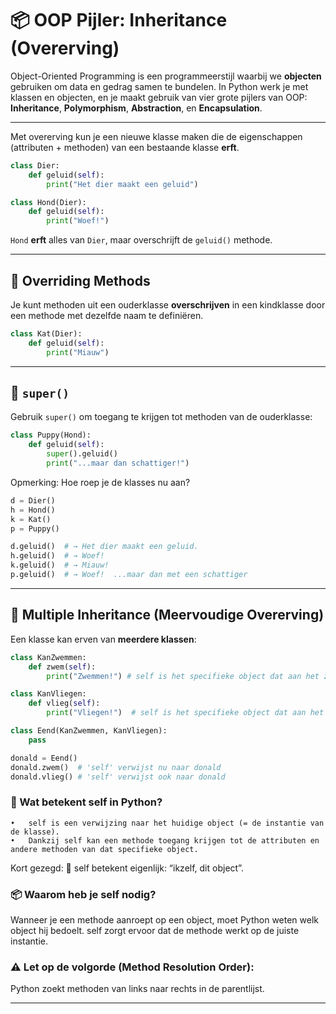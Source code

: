 # 📦 OOP Pijler: Inheritance (Overerving)

Object-Oriented Programming is een programmeerstijl waarbij we **objecten** gebruiken om data en gedrag samen te bundelen. In Python werk je met klassen en objecten, en je maakt gebruik van vier grote pijlers van OOP: **Inheritance**, **Polymorphism**, **Abstraction**, en **Encapsulation**.

---
Met overerving kun je een nieuwe klasse maken die de eigenschappen (attributen + methoden) van een bestaande klasse **erft**.

```python
class Dier:
    def geluid(self):
        print("Het dier maakt een geluid")

class Hond(Dier):
    def geluid(self):
        print("Woef!")
```

`Hond` **erft** alles van `Dier`, maar overschrijft de `geluid()` methode.

---

## 🔁 Overriding Methods
Je kunt methoden uit een ouderklasse **overschrijven** in een kindklasse door een methode met dezelfde naam te definiëren.

```python
class Kat(Dier):
    def geluid(self):
        print("Miauw")
```

---

## 🧬 `super()`
Gebruik `super()` om toegang te krijgen tot methoden van de ouderklasse:

```python
class Puppy(Hond):
    def geluid(self):
        super().geluid()
        print("...maar dan schattiger!")
```
Opmerking: Hoe roep je de klasses nu aan?

```python
d = Dier()
h = Hond()
k = Kat()
p = Puppy()

d.geluid()  # → Het dier maakt een geluid.
h.geluid()  # → Woef!
k.geluid()  # → Miauw!
p.geluid()  # → Woef!  ...maar dan met een schattiger 

```

---

## 🧩 Multiple Inheritance (Meervoudige Overerving)
Een klasse kan erven van **meerdere klassen**:

```python
class KanZwemmen:
    def zwem(self): 
        print("Zwemmen!") # self is het specifieke object dat aan het zwemmen is

class KanVliegen:
    def vlieg(self):
        print("Vliegen!")  # self is het specifieke object dat aan het vliegen is

class Eend(KanZwemmen, KanVliegen):
    pass

donald = Eend()
donald.zwem()  # 'self' verwijst nu naar donald
donald.vlieg() # 'self' verwijst ook naar donald
```

### 🧠 Wat betekent self in Python?
	•	self is een verwijzing naar het huidige object (= de instantie van de klasse).
	•	Dankzij self kan een methode toegang krijgen tot de attributen en andere methoden van dat specifieke object.

Kort gezegd:
🔹 self betekent eigenlijk: “ikzelf, dit object”.

### 📦 Waarom heb je self nodig?
Wanneer je een methode aanroept op een object, moet Python weten welk object hij bedoelt.
self zorgt ervoor dat de methode werkt op de juiste instantie.

### ⚠️ Let op de volgorde (Method Resolution Order):
Python zoekt methoden van links naar rechts in de parentlijst.

---



